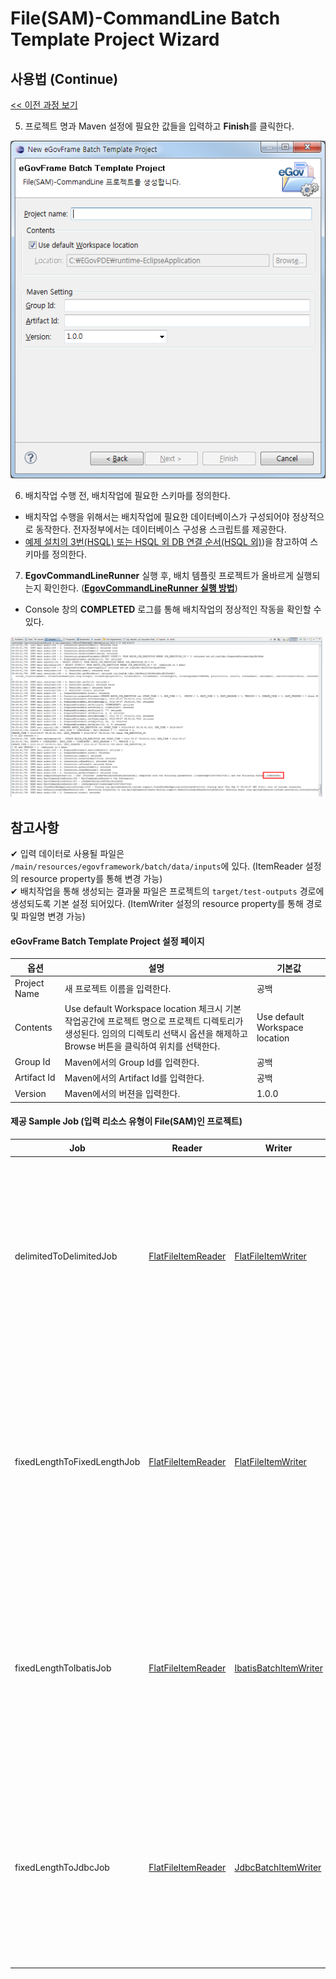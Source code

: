 # File(SAM)-CommandLine Batch Template Project Wizard
## 사용법 (Continue)
[<< 이전 과정 보기](https://www.egovframe.go.kr/wiki/doku.php?id=egovframework:dev2:bdev:imp:batch_template_wizard#%EA%B3%84%EC%86%8D_%EC%A7%84%ED%96%89)

5. 프로젝트 명과 Maven 설정에 필요한 값들을 입력하고 **Finish**를 클릭한다.  

![sam_commandline_template.png](images/sam_commandline_template.png)



6. 배치작업 수행 전, 배치작업에 필요한 스키마를 정의한다.

- 배치작업 수행을 위해서는 배치작업에 필요한 데이터베이스가 구성되어야 정상적으로 동작한다. 전자정부에서는 데이터베이스 구성용 스크립트를 제공한다.  
- [예제 설치의 3번(HSQL) 또는 HSQL 외 DB 연결 순서(HSQL 외)](./batch-example-setup.md))을 참고하여 스키마를 정의한다.

7. **EgovCommandLineRunner** 실행 후, 배치 템플릿 프로젝트가 올바르게 실행되는지 확인한다. ([**EgovCommandLineRunner 실행 방법**](./batch-core-egov_commandline_runner_template.md))

- Console 창의 **COMPLETED** 로그를 통해 배치작업의 정상적인 작동을 확인할 수 있다.  

![sam_commandline_template_run_result.png](images/sam_commandline_template_run_result.png)


## 참고사항
✔ 입력 데이터로 사용될 파일은 `/main/resources/egovframework/batch/data/inputs`에 있다. (ItemReader 설정의 resource property를 통해 변경 가능)  
✔ 배치작업을 통해 생성되는 결과물 파일은 프로젝트의 `target/test-outputs` 경로에 생성되도록 기본 설정 되어있다. (ItemWriter 설정의 resource property를 통해 경로 및 파일명 변경 가능)

#### eGovFrame Batch Template Project 설정 페이지

| 옵션                     | 설명                                                                                                            | 기본값                    |
|------------------------|---------------------------------------------------------------------------------------------------------------|-------------------------|
| Project Name           | 새 프로젝트 이름을 입력한다.                                                                                       | 공백                      |
| Contents               | Use default Workspace location 체크시 기본 작업공간에 프로젝트 명으로 프로젝트 디렉토리가 생성된다. 임의의 디렉토리 선택시 옵션을 해제하고 Browse 버튼을 클릭하여 위치를 선택한다. | Use default Workspace location |
| Group Id               | Maven에서의 Group Id를 입력한다.                                                                                  | 공백                      |
| Artifact Id            | Maven에서의 Artifact Id를 입력한다.                                                                               | 공백                      |
| Version                | Maven에서의 버젼을 입력한다.                                                                                     | 1.0.0                   |

#### 제공 Sample Job (입력 리소스 유형이 File(SAM)인 프로젝트)

| Job                             | Reader                      | Writer                     | Job 설명                                                                                      |
|--------------------------------|----------------------------|---------------------------|---------------------------------------------------------------------------------------------|
| delimitedToDelimitedJob        | [FlatFileItemReader](https://www.egovframe.go.kr/wiki/doku.php?id=egovframework:rte2:brte:batch_core:item_reader#flatfile_itemreader)         | [FlatFileItemWriter](https://www.egovframe.go.kr/wiki/doku.php?id=egovframework:rte2:brte:batch_core:item_writer#flatfile_itemwriter)        | File(SAM) 형태의 자료에서 원천 데이터를 구분자 기준으로 입력받아 배치작업 처리 후, 구분자 방식의 데이터를 저장하는 파일로 결과물을 생성하는 Job |
| fixedLengthToFixedLengthJob    | [FlatFileItemReader](https://www.egovframe.go.kr/wiki/doku.php?id=egovframework:rte2:brte:batch_core:item_reader#flatfile_itemreader)        | [FlatFileItemWriter](https://www.egovframe.go.kr/wiki/doku.php?id=egovframework:rte2:brte:batch_core:item_writer#flatfile_itemwriter)        | File(SAM) 형태의 자료에서 원천 데이터를 고정길이 방식으로 입력받아 배치작업 처리 후, 고정길이 지정 방식의 데이터를 저장하는 파일로 결과물을 생성하는 Job |
| fixedLengthToIbatisJob        | [FlatFileItemReader](https://www.egovframe.go.kr/wiki/doku.php?id=egovframework:rte2:brte:batch_core:item_reader#flatfile_itemreader)        | [IbatisBatchItemWriter](https://www.egovframe.go.kr/wiki/doku.php?id=egovframework:rte2:brte:batch_core:item_writer#database_itemwriter)     | File(SAM) 형태의 자료에서 원천 데이터를 고정길이 방식으로 입력받아 배치작업 처리 후, iBatis를 이용해 데이터베이스 테이블에 데이터를 저장하는 Job |
| fixedLengthToJdbcJob          | [FlatFileItemReader](https://www.egovframe.go.kr/wiki/doku.php?id=egovframework:rte2:brte:batch_core:item_reader#flatfile_itemreader)         | [JdbcBatchItemWriter](https://www.egovframe.go.kr/wiki/doku.php?id=egovframework:rte2:brte:batch_core:item_writer#database_itemwriter)       | File(SAM) 형태의 자료에서 원천 데이터를 고정길이 방식으로 입력받아 배치작업 처리 후, JDBC를 이용해 데이터베이스 테이블에 데이터를 저장하는 Job |

